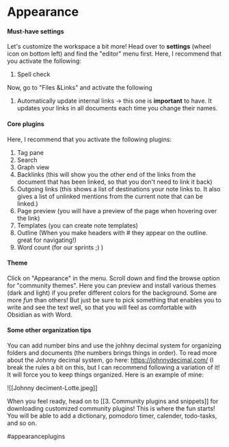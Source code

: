 # Appearance

#### Must-have settings
Let's customize the workspace a bit more! Head over to **settings** (wheel icon on bottom left) and find the "editor" menu first. Here, I recommend that you activate the following:
1. Spell check

Now, go to "Files &Links" and activate the following
1. Automatically update internal links -> this one is **important** to have. It updates your links in all documents each time you change their names.


#### Core plugins
Here, I recommend that you activate the following plugins:

1.  Tag pane
2.  Search
3.  Graph view
4.  Backlinks (this will show you the other end of the links from the document that has been linked, so that you don't need to link it back)
5.  Outgoing links (this shows a list of destinations your note links to. It also gives a list of unlinked mentions from the current note that can be linked.)
6.  Page preview (you will have a preview of the page when hovering over the link)
7.  Templates (you can create note templates)
8.  Outline (When you make headers with # they appear on the outline. great for navigating!)
9.  Word count (for our sprints ;) )


#### Theme
Click on "Appearance" in the menu. Scroll down and find the browse option for "community themes". Here you can preview and install various themes (dark and light) if you prefer different colors for the background. Some are more *fun* than others! But just be sure to pick something that enables you to write and see the text well, so that you will feel as comfortable with Obsidian as with Word.


#### Some other organization tips
You can add number bins and use the johhny decimal system for organizing folders and documents (the numbers brings things in order). To read more about the Johnny decimal system, go here: https://johnnydecimal.com/
(I break the rules a bit on this, but I can recommend following a variation of it! It will force you to keep things organized. Here is an example of mine:

![[Johnny deciment-Lotte.jpeg]]

When you feel ready, head on to [[3. Community plugins and snippets]] for downloading customized community plugins! This is where the fun starts! You will be able to add a dictionary, pomodoro timer, calender, todo-tasks, and so on.



#appearanceplugins
